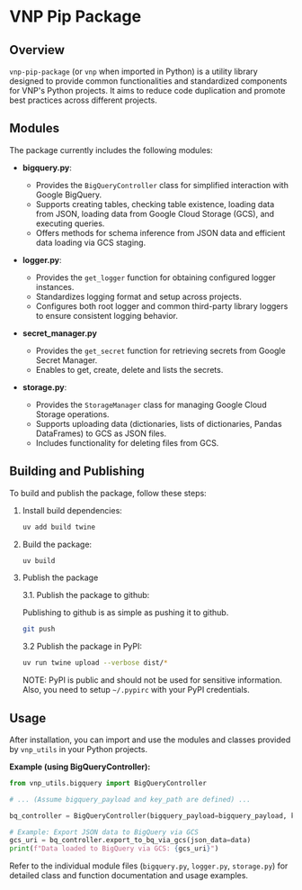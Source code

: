 # VNP Pip Package

## Overview

`vnp-pip-package` (or `vnp` when imported in Python) is a utility library designed to provide common functionalities and standardized components for VNP's Python projects. It aims to reduce code duplication and promote best practices across different projects.

## Modules

The package currently includes the following modules:

- **bigquery.py**:

  - Provides the `BigQueryController` class for simplified interaction with Google BigQuery.
  - Supports creating tables, checking table existence, loading data from JSON, loading data from Google Cloud Storage (GCS), and executing queries.
  - Offers methods for schema inference from JSON data and efficient data loading via GCS staging.

- **logger.py**:

  - Provides the `get_logger` function for obtaining configured logger instances.
  - Standardizes logging format and setup across projects.
  - Configures both root logger and common third-party library loggers to ensure consistent logging behavior.

- **secret_manager.py**

  - Provides the `get_secret` function for retrieving secrets from Google Secret Manager.
  - Enables to get, create, delete and lists the secrets.

- **storage.py**:
  - Provides the `StorageManager` class for managing Google Cloud Storage operations.
  - Supports uploading data (dictionaries, lists of dictionaries, Pandas DataFrames) to GCS as JSON files.
  - Includes functionality for deleting files from GCS.

## Building and Publishing

To build and publish the package, follow these steps:

1.  Install build dependencies:

    ```bash
    uv add build twine
    ```

2.  Build the package:

    ```bash
    uv build
    ```

3.  Publish the package

    3.1. Publish the package to github:

    Publishing to github is as simple as pushing it to github.

    ```bash
    git push
    ```

    3.2 Publish the package in PyPI:

    ```bash
    uv run twine upload --verbose dist/*
    ```

    NOTE: PyPI is public and should not be used for sensitive information. Also, you need to setup `~/.pypirc` with your PyPI credentials.

## Usage

After installation, you can import and use the modules and classes provided by `vnp_utils` in your Python projects.

**Example (using BigQueryController):**

```python
from vnp_utils.bigquery import BigQueryController

# ... (Assume bigquery_payload and key_path are defined) ...

bq_controller = BigQueryController(bigquery_payload=bigquery_payload, key_path=key_path)

# Example: Export JSON data to BigQuery via GCS
gcs_uri = bq_controller.export_to_bq_via_gcs(json_data=data)
print(f"Data loaded to BigQuery via GCS: {gcs_uri}")
```

Refer to the individual module files (`bigquery.py`, `logger.py`, `storage.py`) for detailed class and function documentation and usage examples.
